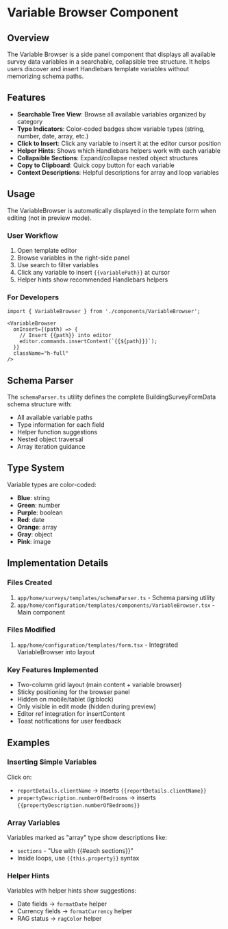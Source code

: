# Variable Browser Component

## Overview

The Variable Browser is a side panel component that displays all available survey data variables in a searchable, collapsible tree structure. It helps users discover and insert Handlebars template variables without memorizing schema paths.

## Features

- **Searchable Tree View**: Browse all available variables organized by category
- **Type Indicators**: Color-coded badges show variable types (string, number, date, array, etc.)
- **Click to Insert**: Click any variable to insert it at the editor cursor position
- **Helper Hints**: Shows which Handlebars helpers work with each variable
- **Collapsible Sections**: Expand/collapse nested object structures
- **Copy to Clipboard**: Quick copy button for each variable
- **Context Descriptions**: Helpful descriptions for array and loop variables

## Usage

The VariableBrowser is automatically displayed in the template form when editing (not in preview mode).

### User Workflow

1. Open template editor
2. Browse variables in the right-side panel
3. Use search to filter variables
4. Click any variable to insert `{{variablePath}}` at cursor
5. Helper hints show recommended Handlebars helpers

### For Developers

```tsx
import { VariableBrowser } from './components/VariableBrowser';

<VariableBrowser
  onInsert={(path) => {
    // Insert {{path}} into editor
    editor.commands.insertContent(`{{${path}}}`);
  }}
  className="h-full"
/>
```

## Schema Parser

The `schemaParser.ts` utility defines the complete BuildingSurveyFormData schema structure with:

- All available variable paths
- Type information for each field
- Helper function suggestions
- Nested object traversal
- Array iteration guidance

## Type System

Variable types are color-coded:

- **Blue**: string
- **Green**: number
- **Purple**: boolean
- **Red**: date
- **Orange**: array
- **Gray**: object
- **Pink**: image

## Implementation Details

### Files Created

1. `app/home/surveys/templates/schemaParser.ts` - Schema parsing utility
2. `app/home/configuration/templates/components/VariableBrowser.tsx` - Main component

### Files Modified

1. `app/home/configuration/templates/form.tsx` - Integrated VariableBrowser into layout

### Key Features Implemented

- Two-column grid layout (main content + variable browser)
- Sticky positioning for the browser panel
- Hidden on mobile/tablet (lg:block)
- Only visible in edit mode (hidden during preview)
- Editor ref integration for insertContent
- Toast notifications for user feedback

## Examples

### Inserting Simple Variables

Click on:
- `reportDetails.clientName` → inserts `{{reportDetails.clientName}}`
- `propertyDescription.numberOfBedrooms` → inserts `{{propertyDescription.numberOfBedrooms}}`

### Array Variables

Variables marked as "array" type show descriptions like:
- `sections` - "Use with {{#each sections}}"
- Inside loops, use `{{this.property}}` syntax

### Helper Hints

Variables with helper hints show suggestions:
- Date fields → `formatDate` helper
- Currency fields → `formatCurrency` helper
- RAG status → `ragColor` helper

